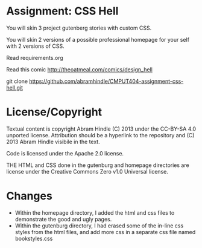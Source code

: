 Assignment: CSS Hell
====================

You will skin 3 project gutenberg stories with custom CSS.

You will skin 2 versions of a possible professional homepage for your
self with 2 versions of CSS.

Read requirements.org

Read this comic http://theoatmeal.com/comics/design_hell

git clone https://github.com/abramhindle/CMPUT404-assignment-css-hell.git

License/Copyright
=================

Textual content is copyright Abram Hindle (C) 2013 under the CC-BY-SA
4.0 unported license. Attribution should be a hyperlink to the
repository and (C) 2013 Abram Hindle visibile in the text.

Code is licensed under the Apache 2.0 license.

THE HTML and CSS done in the gutenburg and homepage directories are license under the Creative Commons Zero v1.0 Universal license.


Changes
=================
- Within the homepage directory, I added the html and css files to demonstrate the good and ugly pages.
- Within the gutenburg directory, I had erased some of the in-line css styles from the html files, and add more css in a separate css file named bookstyles.css
